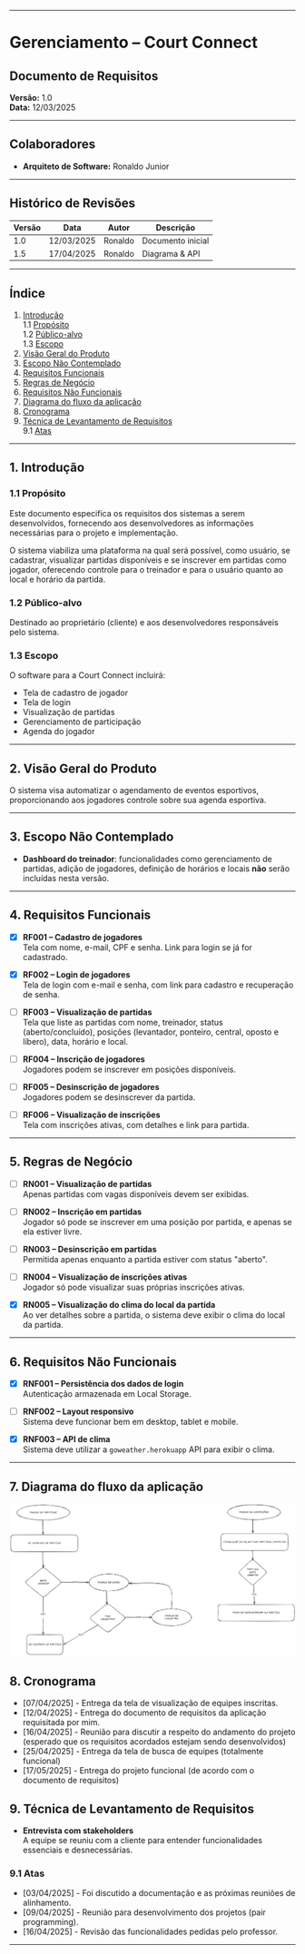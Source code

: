 
---

# Gerenciamento – Court Connect  

## Documento de Requisitos  
**Versão:** 1.0  
**Data:** 12/03/2025  

---

## Colaboradores

- **Arquiteto de Software:** Ronaldo Junior

---

## Histórico de Revisões

| Versão | Data       | Autor   | Descrição         |
|--------|------------|---------|-------------------|
| 1.0    | 12/03/2025 | Ronaldo | Documento inicial |
| 1.5    | 17/04/2025 | Ronaldo | Diagrama & API |

---

## Índice

1. [Introdução](#1-introdução)  
   1.1 [Propósito](#11-propósito)  
   1.2 [Público-alvo](#12-público-alvo)  
   1.3 [Escopo](#13-escopo)  
2. [Visão Geral do Produto](#2-visão-geral-do-produto)  
3. [Escopo Não Contemplado](#3-escopo-não-contemplado)  
4. [Requisitos Funcionais](#4-requisitos-funcionais)  
5. [Regras de Negócio](#5-regras-de-negócio)  
6. [Requisitos Não Funcionais](#6-requisitos-não-funcionais)  
7. [Diagrama do fluxo da aplicação](#7-diagrama-do-fluxo-da-aplicação)  
8. [Cronograma](#8-cronograma)  
9. [Técnica de Levantamento de Requisitos](#8-técnica-de-levantamento-de-requisitos)  
    9.1 [Atas](#91-atas)  

---

## 1. Introdução

### 1.1 Propósito

Este documento especifica os requisitos dos sistemas a serem desenvolvidos, fornecendo aos desenvolvedores as informações necessárias para o projeto e implementação.  

O sistema viabiliza uma plataforma na qual será possível, como usuário, se cadastrar, visualizar partidas disponíveis e se inscrever em partidas como jogador, oferecendo controle para o treinador e para o usuário quanto ao local e horário da partida.

### 1.2 Público-alvo

Destinado ao proprietário (cliente) e aos desenvolvedores responsáveis pelo sistema.

### 1.3 Escopo

O software para a Court Connect incluirá:
- Tela de cadastro de jogador
- Tela de login
- Visualização de partidas
- Gerenciamento de participação
- Agenda do jogador

---

## 2. Visão Geral do Produto

O sistema visa automatizar o agendamento de eventos esportivos, proporcionando aos jogadores controle sobre sua agenda esportiva.

---

## 3. Escopo Não Contemplado

- **Dashboard do treinador**: funcionalidades como gerenciamento de partidas, adição de jogadores, definição de horários e locais **não** serão incluídas nesta versão.

---

## 4. Requisitos Funcionais

- [x] **RF001 – Cadastro de jogadores**  
  Tela com nome, e-mail, CPF e senha. Link para login se já for cadastrado.

- [x] **RF002 – Login de jogadores**  
  Tela de login com e-mail e senha, com link para cadastro e recuperação de senha.

- [ ] **RF003 – Visualização de partidas**  
  Tela que liste as partidas com nome, treinador, status (aberto/concluído), posições (levantador, ponteiro, central, oposto e líbero), data, horário e local.

- [ ] **RF004 – Inscrição de jogadores**  
  Jogadores podem se inscrever em posições disponíveis.

- [ ] **RF005 – Desinscrição de jogadores**  
  Jogadores podem se desinscrever da partida.

- [ ] **RF006 – Visualização de inscrições**  
  Tela com inscrições ativas, com detalhes e link para partida.

---

## 5. Regras de Negócio

- [ ] **RN001 – Visualização de partidas**  
  Apenas partidas com vagas disponíveis devem ser exibidas.

- [ ] **RN002 – Inscrição em partidas**  
  Jogador só pode se inscrever em uma posição por partida, e apenas se ela estiver livre.

- [ ] **RN003 – Desinscrição em partidas**  
  Permitida apenas enquanto a partida estiver com status "aberto".

- [ ] **RN004 – Visualização de inscrições ativas**  
  Jogador só pode visualizar suas próprias inscrições ativas.

- [x] **RN005 – Visualização do clima do local da partida**  
  Ao ver detalhes sobre a partida, o sistema deve exibir o clima do local da partida.

---

## 6. Requisitos Não Funcionais

- [x]  **RNF001 – Persistência dos dados de login**  
  Autenticação armazenada em Local Storage.

- [ ] **RNF002 – Layout responsivo**  
  Sistema deve funcionar bem em desktop, tablet e mobile.

- [x] **RNF003 – API de clima**  
  Sistema deve utilizar a `goweather.herokuapp` API para exibir o clima.

---

## 7. Diagrama do fluxo da aplicação

![Fluxo court-connect](./public/court-connect-diagram.png)

## 8. Cronograma
- [07/04/2025] - Entrega da tela de visualização de equipes inscritas.
- [12/04/2025] - Entrega do documento de requisitos da aplicação requisitada por mim.
- [16/04/2025] - Reunião para discutir a respeito do andamento do projeto (esperado que os requisitos acordados estejam sendo desenvolvidos)
- [25/04/2025] - Entrega da tela de busca de equipes (totalmente funcional)
- [17/05/2025] - Entrega do projeto funcional (de acordo com o documento de requisitos)

## 9. Técnica de Levantamento de Requisitos

- **Entrevista com stakeholders**  
  A equipe se reuniu com a cliente para entender funcionalidades essenciais e desnecessárias.

### 9.1 Atas
- [03/04/2025] - Foi discutido a documentação e as próximas reuniões de alinhamento.
- [09/04/2025] - Reunião para desenvolvimento dos projetos (pair programming).
- [16/04/2025] - Revisão das funcionalidades pedidas pelo professor.
---
